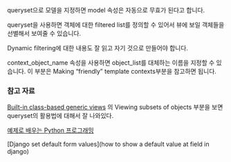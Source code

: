 queryset으로 모델을 지정하면 model 속성은 자동으로 무효가 된다고 합니다. 

queryset을 사용하면 객체에 대한 filtered list를 정의할 수 있어서 뷰에 보일 객체들을 선별해서 보여줄 수 있습니다.

Dynamic filtering에 대한 내용도 잘 읽고 자기 것으로 만들어야 합니다. 

context_object_name 속성을 사용하면 object_list를 대체하는 이름을 지정할 수 있습니다. 이 부분은 Making “friendly” template contexts부분을 참고하면 됩니다.

### 참고 자료

[Built-in class-based generic views](https://docs.djangoproject.com/es/1.10/topics/class-based-views/generic-display/) 의 Viewing subsets of objects 부분을 보면 queryset의 활용법에 대해서 잘 나와있다.

[예제로 배우는 Python 프로그래밍](http://pythonstudy.xyz/python/article/308-Django-모델-Model)

[Django set default form values](how to show a default value at field in django)
